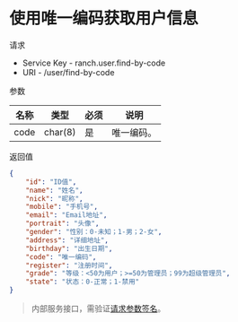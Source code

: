 # 使用唯一编码获取用户信息

请求
- Service Key - ranch.user.find-by-code
- URI - /user/find-by-code

参数

|名称|类型|必须|说明|
|---|---|---|---|
|code|char(8)|是|唯一编码。|

返回值
```json
{
    "id": "ID值",
    "name": "姓名",
    "nick": "昵称",
    "mobile": "手机号",
    "email": "Email地址",
    "portrait": "头像",
    "gender": "性别：0-未知；1-男；2-女",
    "address": "详细地址",
    "birthday": "出生日期",
    "code": "唯一编码",
    "register": "注册时间",
    "grade": "等级：<50为用户；>=50为管理员；99为超级管理员",
    "state": "状态：0-正常；1-禁用"
}
```

> 内部服务接口，需验证[请求参数签名](https://github.com/heisedebaise/tephra/blob/master/tephra-ctrl/doc/sign.md)。
